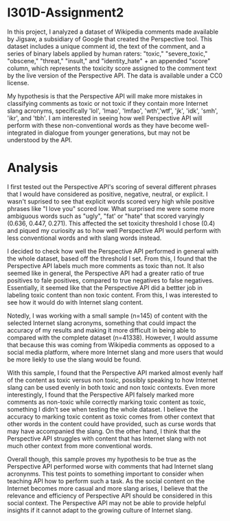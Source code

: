 # I301D-Assignment2
In this project, I analyzed a dataset of Wikipedia comments made available by Jigsaw, a subsidiary of Google that created the Perspective tool. This dataset includes a unique comment id, the text of the comment, and a series of binary labels applied by human raters: "toxic," "severe_toxic," "obscene," "threat," "insult," and "identity_hate" + an appended "score" column, which represents the toxicity score assigned to the comment text by the live version of the Perspective API. The data is available under a CC0 license.

My hypothesis is that the Perspective API will make more mistakes in classifying comments as toxic or not toxic if they contain more Internet slang acronyms, specifically 'lol', 'lmao', 'lmfao', 'wth','wtf', 'jk', 'idk', 'smh', 'ikr', and 'tbh'. I am interested in seeing how well Perspective API will perform with these non-conventional words as they have become well-integrated in dialogue from younger generations, but may not be understood by the API.

# Analysis
I first tested out the Perspective API's scoring of several different phrases that I would have considered as positive, negative, neutral, or explicit. I wasn't suprised to see that explicit words scored very high while positive phrases like "I love you" scored low. What surprised me were some more ambiguous words such as "ugly", "fat' or "hate" that scored varyingly (0.636, 0.447, 0.271). This affected the set toxicity threshold I chose (0.4) and piqued my curiosity as to how well Perspective API would perform with less conventional words and with slang words instead. 

I decided to check how well the Perspective API performed in general with the whole dataset, based off the threshold I set. From this, I found that the Perspective API labels much more comments as toxic than not. It also seemed like in general, the Perspective API had a greater ratio of true positives to fale positives, compared to true negatives to false negatives. Essentially, it seemed like that the Perspective API did a bettter job in labeling toxic content than non toxic content. From this, I was interested to see how it would do with Internet slang content.

Notedly, I was working with a small sample (n=145) of content with the selected Internet slang acronyms, something that could impact the accuracy of my results and making it more difficult in being able to compared with the complete dataset (n=41338). However, I would assume that because this was coming from Wikipedia comments as opposed to a social media platform, where more Internet slang and more users that would be more liekly to use the slang would be found.

With this sample, I found that the Perspective API marked almost evenly half of the content as toxic versus non toxic, possibly speaking to how Internet slang can be used evenly in both toxic and non toxic contexts. Even more interestingly, I found that the Perspective API falsely marked more comments as non-toxic while correctly marking toxic content as toxic, something I didn't see when testing the whole dataset. I believe the accuracy to marking toxic content as toxic comes from other context that other words in the content could have provided, such as curse words that may have accompanied the slang. On the other hand, I think that the Perspective API struggles with content that has Internet slang with not much other context from more conventional words.

Overall though, this sample proves my hypothesis to be true as the Perspective API performed worse with comments that had Internet slang acronynms. This test points to something important to consider when teaching API how to perform such a task. As the social content on the Internet becomes more casual and more slang arises, I believe that the relevance and efficiency of Perspective API should be considered in this social context. The Perspective API may not be able to provide helpful insights if it cannot adapt to the growing culture of Internet slang.

